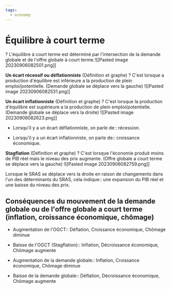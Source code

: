 ```yaml
---
tags:
  - economy
---
```

# Équilibre à court terme
?
L'équilibre à court terme est déterminé par l'intersection de la demande globale et de l'offre globale à court terme.![[Pasted image 20230906082501.png]]

**Un écart récessif ou déflationniste** (Définition et graphe)
?
C'est lorsque a production d'équilibre est inférieure a la production de plein emploi/potentielle. (Demande globale se déplace vers la gauche) 
![[Pasted image 20230906082531.png]]

**Un écart inflationniste** (Définition et graphe)
?
C'est lorsque la production d'équilibre est supérieure a la production de plein emploi/potentielle. (Demande globale se déplace vers la droite)
![[Pasted image 20230906082623.png]]
- Lorsqu'il y a un écart déflationniste, on parle de:: récession.

- Lorsqu'il y a un écart inflationniste, on parle de:: croissance économique.


**Stagflation** (Définition et graphe)
?
C'est lorsque l'économie produit moins de PIB réel mais le niveau des prix augmente. (Offre globale a court terme se déplace vers la gauche)
![[Pasted image 20230906082759.png]]

Lorsque le SRAS se déplace vers la droite en raison de changements dans l'un des déterminants du SRAS, cela indique:: une expansion du PIB réel et une baisse du niveau des prix.


## Conséquences du mouvement de la demande globale ou de l'offre globale a court terme (inflation, croissance économique, chômage)
- Augmentation de l'OGCT:: Déflation, Croissance économique, Chômage diminue

- Baisse de l'OGCT (Stagflation):: Inflation, Décroissance économique, Chômage augmente

- Augmentation de la demande globale:: Inflation, Croissance économique, Chômage diminue 

- Baisse de la demande globale:: Déflation, Décroissance économique, Chômage augmente 